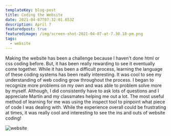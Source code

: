 ```yaml
---
templateKey: blog-post
title: Coding the Website
date: 2021-04-07T07:32:01.653Z
description: April 7
featuredpost: true
featuredimage: /img/screen-shot-2021-04-07-at-7.30.18-pm.png
tags:
  - website
---
```

Making the website has been a challenge because I haven't done html or css coding before.  But, it has been really rewarding to see it eventually come together.  While it has been a difficult process, learning the language of these coding systems has been really interesting.  It was cool to see my understanding of web coding grow throughout the process.  I began to recognize more problems on my own and was able to problem solve more by myself.  Although, I did consistently have to ask lots of questions and I appreciate Martin and my classmates helping me out a lot.  The most useful method of learning for me was using the inspect tool to pinpoint what piece of code I was dealing with.  While the experience overall could be frustrating at times, it was really cool and interesting to see the ins and outs of website coding!  

![website](/img/screen-shot-2021-04-07-at-7.30.18-pm.png "website ")
